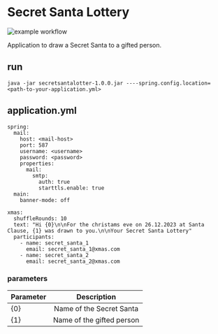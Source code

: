 # Secret Santa Lottery

![example workflow](https://github.com/ebcFlagman/secretsantalottery/actions/workflows/gradle.yml/badge.svg)

Application to draw a Secret Santa to a gifted person.

## run

`java -jar secretsantalotter-1.0.0.jar ----spring.config.location=<path-to-your-application.yml>`


## application.yml

```
spring:
  mail:
    host: <mail-host>
    port: 587
    username: <username>
    password: <password>
    properties:
      mail:
        smtp:
          auth: true
          starttls.enable: true
  main:
    banner-mode: off

xmas:
  shuffleRounds: 10
  text: "Hi {0}\n\nFor the christams eve on 26.12.2023 at Santa Clause, {1} was drawn to you.\n\nYour Secret Santa Lottery"
  participants:
    - name: secret_santa_1
      email: secret_santa_1@xmas.com
    - name: secret_santa_2
      email: secret_santa_2@xmas.com
```

### parameters

| Parameter |        Description        |
|-----------|:-------------------------:|
| {0}       | Name of the Secret Santa  |
| {1}       | Name of the gifted person |
